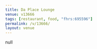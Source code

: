 ```yaml
---
title: Da Place Lounge
venue: v13666
tags: [restaurant, food, "fhrs:695596"]
permalink: /v/13666/
layout: venue
---
```

null